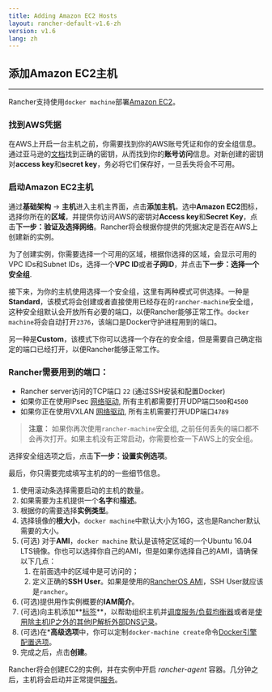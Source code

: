 ```yaml
---
title: Adding Amazon EC2 Hosts
layout: rancher-default-v1.6-zh
version: v1.6
lang: zh
---
```


## 添加Amazon EC2主机
---

Rancher支持使用`docker machine`部署[Amazon EC2](http://aws.amazon.com/ec2/)。

### 找到AWS凭据

在AWS上开启一台主机之前，你需要找到你的AWS账号凭证和你的安全组信息。通过亚马逊的[文档](http://docs.aws.amazon.com/AWSSimpleQueueService/latest/SQSGettingStartedGuide/AWSCredentials.html)找到正确的密钥，从而找到你的**账号访问**信息。对新创建的密钥对**access key**和**secret key**，务必将它们保存好，一旦丢失将会不可用。

### 启动Amazon EC2主机

通过**基础架构** -> **主机**进入主机主界面，点击**添加主机**，选中**Amazon EC2**图标，选择你所在的**区域**，并提供你访问AWS的密钥对**Access key**和**Secret Key**，点击**下一步：验证及选择网络**。Rancher将会根据你提供的凭据决定是否在AWS上创建新的实例。

为了创建实例，你需要选择一个可用的区域，根据你选择的区域，会显示可用的VPC IDs和Subnet IDs，选择一个**VPC ID**或者**子网ID**，并点击**下一步：选择一个安全组**.

接下来，为你的主机使用选择一个安全组，这里有两种模式可供选择。一种是**Standard**，该模式将会创建或者直接使用已经存在的`rancher-machine`安全组，这种安全组默认会开放所有必要的端口，以便Rancher能够正常工作。`docker machine`将会自动打开`2376`，该端口是Docker守护进程用到的端口。

另一种是**Custom**，该模式下你可以选择一个存在的安全组，但是需要自己确定指定的端口已经打开，以便Rancher能够正常工作。

<a id="EC2Ports"></a>

### Rancher需要用到的端口：

* Rancher server访问的TCP端口 `22` (通过SSH安装和配置Docker)
* 如果你正在使用IPsec [网络驱动]({{site.baseurl}}/rancher/{{page.version}}/{{page.lang}}/rancher-services/networking/), 所有主机都需要打开UDP端口`500`和`4500`
* 如果你正在使用VXLAN [网络驱动]({{site.baseurl}}/rancher/{{page.version}}/{{page.lang}}/rancher-services/networking/), 所有主机需要打开UDP端口`4789`

> **注意：** 如果你再次使用`rancher-machine`安全组, 之前任何丢失的端口都不会再次打开。如果主机没有正常启动，你需要检查一下AWS上的安全组。

选择安全组选项之后，点击**下一步：设置实例选项**。

最后，你只需要完成填写主机的的一些细节信息。

1. 使用滚动条选择需要启动的主机的数量。
2. 如果需要为主机提供一个**名字**和**描述**。
3. 根据你的需要选择**实例类型**。
4. 选择镜像的**根大小**，`docker machine`中默认大小为16G，这也是Rancher默认需要的大小。
5. (可选) 对于**AMI**，`docker machine` 默认是该特定区域的一个Ubuntu 16.04 LTS镜像。你也可以选择你自己的AMI，但是如果你选择自己的AMI，请确保以下几点：
   1. 在前面选中的区域中是可访问的；
   2. 定义正确的**SSH User**。如果是使用的[RancherOS AMI](https://github.com/rancher/os#amazon)，SSH User就应该是`rancher`。
6. (可选)提供用作实例概要的**IAM简介**。
7. (可选)向主机添加**[标签]({{site.baseurl}}/rancher/{{page.version}}/{{page.lang}}/hosts/#labels)**，以帮助组织主机并[调度服务/负载均衡器]({{site.baseurl}}/rancher/{{page.version}}/{{page.lang}}/cattle/scheduling/)或者是[使用除主机IP之外的其他IP解析外部DNS记录]({{site.baseurl}}/rancher/{{page.version}}/{{page.lang}}/cattle/external-dns-service/#using-a-specific-ip-for-external-dns)。
8. (可选)在***高级选项**中，你可以定制`docker-machine create`命令[Docker引擎配置选项](https://docs.docker.com/machine/reference/create/#specifying-configuration-options-for-the-created-docker-engine)。
9. 完成之后，点击**创建**。


Rancher将会创建EC2的实例，并在实例中开启 _rancher-agent_ 容器。几分钟之后，主机将会启动并正常提供[服务]({{site.baseurl}}/rancher/{{page.version}}/{{page.lang}}/cattle/adding-services/)。
